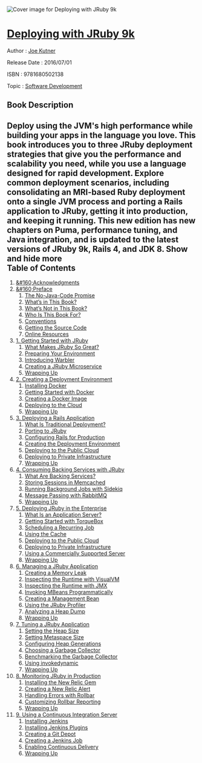 ![Cover image for Deploying with JRuby 9k](https://imgdetail.ebookreading.net/cover/cover/software_development/EB9781680502138.jpg)

[Deploying with JRuby 9k](https://ebookreading.net/view/book/Deploying+with+JRuby+9k-EB9781680502138_1.html "Deploying with JRuby 9k")
====================================================================================================================

Author : [Joe Kutner](https://ebookreading.net/search/author/Joe+Kutner)

Release Date : 2016/07/01

ISBN : 9781680502138

Topic : [Software Development](https://ebookreading.net/search/category/software-development)

Book Description
-----------------

 Deploy using the JVM's high performance while building your apps in the language you love.  This book introduces you to three JRuby deployment strategies that give you the performance and scalability you need, while you use a language designed for rapid development. Explore common deployment scenarios, including consolidating an MRI-based Ruby deployment onto a single JVM process and porting a Rails application to JRuby, getting it into production, and keeping it running. This new edition has new chapters on Puma, performance tuning, and Java integration, and is updated to the latest versions of JRuby 9k, Rails 4, and JDK 8.
        Show and hide more                
Table of Contents
-----------------

1. [&amp;#160;Acknowledgments](https://ebookreading.net/view/book/Deploying+with+JRuby+9k-EB9781680502138_6.html#chp.acknowledgement)
1. [&amp;#160;Preface](https://ebookreading.net/view/book/Deploying+with+JRuby+9k-EB9781680502138_7.html#chp.preface)
    1. [The No-Java-Code Promise](https://ebookreading.net/view/book/Deploying+with+JRuby+9k-EB9781680502138_8.html#d24e182)
    1. [What’s in This Book?](https://ebookreading.net/view/book/Deploying+with+JRuby+9k-EB9781680502138_9.html#d24e206)
    1. [What’s Not in This Book?](https://ebookreading.net/view/book/Deploying+with+JRuby+9k-EB9781680502138_10.html#d24e334)
    1. [Who Is This Book For?](https://ebookreading.net/view/book/Deploying+with+JRuby+9k-EB9781680502138_11.html#d24e347)
    1. [Conventions](https://ebookreading.net/view/book/Deploying+with+JRuby+9k-EB9781680502138_12.html#d24e360)
    1. [Getting the Source Code](https://ebookreading.net/view/book/Deploying+with+JRuby+9k-EB9781680502138_13.html#d24e587)
    1. [Online Resources](https://ebookreading.net/view/book/Deploying+with+JRuby+9k-EB9781680502138_14.html#d24e613)
1. [1. Getting Started with JRuby](https://ebookreading.net/view/book/Deploying+with+JRuby+9k-EB9781680502138_15.html#chp.creating.war.fi)
    1. [What Makes JRuby So Great?](https://ebookreading.net/view/book/Deploying+with+JRuby+9k-EB9781680502138_16.html#sec.what.makes.jrub)
    1. [Preparing Your Environment](https://ebookreading.net/view/book/Deploying+with+JRuby+9k-EB9781680502138_17.html#d24e897)
    1. [Introducing Warbler](https://ebookreading.net/view/book/Deploying+with+JRuby+9k-EB9781680502138_18.html#d24e1579)
    1. [Creating a JRuby Microservice](https://ebookreading.net/view/book/Deploying+with+JRuby+9k-EB9781680502138_19.html#d24e1903)
    1. [Wrapping Up](https://ebookreading.net/view/book/Deploying+with+JRuby+9k-EB9781680502138_20.html#d24e2798)
1. [2. Creating a Deployment Environment](https://ebookreading.net/view/book/Deploying+with+JRuby+9k-EB9781680502138_21.html#chp.deploy.env)
    1. [Installing Docker](https://ebookreading.net/view/book/Deploying+with+JRuby+9k-EB9781680502138_22.html#d24e2844)
    1. [Getting Started with Docker](https://ebookreading.net/view/book/Deploying+with+JRuby+9k-EB9781680502138_23.html#sect.getting.starte)
    1. [Creating a Docker Image](https://ebookreading.net/view/book/Deploying+with+JRuby+9k-EB9781680502138_24.html#d24e3478)
    1. [Deploying to the Cloud](https://ebookreading.net/view/book/Deploying+with+JRuby+9k-EB9781680502138_25.html#d24e3839)
    1. [Wrapping Up](https://ebookreading.net/view/book/Deploying+with+JRuby+9k-EB9781680502138_26.html#d24e4466)
1. [3. Deploying a Rails Application](https://ebookreading.net/view/book/Deploying+with+JRuby+9k-EB9781680502138_27.html#chp.building.rails.)
    1. [What Is Traditional Deployment?](https://ebookreading.net/view/book/Deploying+with+JRuby+9k-EB9781680502138_28.html#sec.traditional.wha)
    1. [Porting to JRuby](https://ebookreading.net/view/book/Deploying+with+JRuby+9k-EB9781680502138_29.html#sec.porting.to.jrub)
    1. [Configuring Rails for Production](https://ebookreading.net/view/book/Deploying+with+JRuby+9k-EB9781680502138_30.html#d24e5302)
    1. [Creating the Deployment Environment](https://ebookreading.net/view/book/Deploying+with+JRuby+9k-EB9781680502138_31.html#sec.traditional.dep)
    1. [Deploying to the Public Cloud](https://ebookreading.net/view/book/Deploying+with+JRuby+9k-EB9781680502138_32.html#d24e6532)
    1. [Deploying to Private Infrastructure](https://ebookreading.net/view/book/Deploying+with+JRuby+9k-EB9781680502138_33.html#d24e6738)
    1. [Wrapping Up](https://ebookreading.net/view/book/Deploying+with+JRuby+9k-EB9781680502138_34.html#d24e7316)
1. [4. Consuming Backing Services with JRuby](https://ebookreading.net/view/book/Deploying+with+JRuby+9k-EB9781680502138_35.html#chp.backing.service)
    1. [What Are Backing Services?](https://ebookreading.net/view/book/Deploying+with+JRuby+9k-EB9781680502138_36.html#d24e7355)
    1. [Storing Sessions in Memcached](https://ebookreading.net/view/book/Deploying+with+JRuby+9k-EB9781680502138_37.html#d24e7394)
    1. [Running Background Jobs with Sidekiq](https://ebookreading.net/view/book/Deploying+with+JRuby+9k-EB9781680502138_38.html#d24e8324)
    1. [Message Passing with RabbitMQ](https://ebookreading.net/view/book/Deploying+with+JRuby+9k-EB9781680502138_39.html#d24e9399)
    1. [Wrapping Up](https://ebookreading.net/view/book/Deploying+with+JRuby+9k-EB9781680502138_40.html#d24e10805)
1. [5. Deploying JRuby in the Enterprise](https://ebookreading.net/view/book/Deploying+with+JRuby+9k-EB9781680502138_41.html#chp.creating.tb.app)
    1. [What Is an Application Server?](https://ebookreading.net/view/book/Deploying+with+JRuby+9k-EB9781680502138_42.html#d24e10879)
    1. [Getting Started with TorqueBox](https://ebookreading.net/view/book/Deploying+with+JRuby+9k-EB9781680502138_43.html#d24e10917)
    1. [Scheduling a Recurring Job](https://ebookreading.net/view/book/Deploying+with+JRuby+9k-EB9781680502138_44.html#d24e11185)
    1. [Using the Cache](https://ebookreading.net/view/book/Deploying+with+JRuby+9k-EB9781680502138_45.html#d24e11465)
    1. [Deploying to the Public Cloud](https://ebookreading.net/view/book/Deploying+with+JRuby+9k-EB9781680502138_46.html#d24e11898)
    1. [Deploying to Private Infrastructure](https://ebookreading.net/view/book/Deploying+with+JRuby+9k-EB9781680502138_47.html#d24e12061)
    1. [Using a Commercially Supported Server](https://ebookreading.net/view/book/Deploying+with+JRuby+9k-EB9781680502138_48.html#d24e12401)
    1. [Wrapping Up](https://ebookreading.net/view/book/Deploying+with+JRuby+9k-EB9781680502138_49.html#d24e12940)
1. [6. Managing a JRuby Application](https://ebookreading.net/view/book/Deploying+with+JRuby+9k-EB9781680502138_50.html#chp.managing.jruby.)
    1. [Creating a Memory Leak](https://ebookreading.net/view/book/Deploying+with+JRuby+9k-EB9781680502138_51.html#d24e12976)
    1. [Inspecting the Runtime with VisualVM](https://ebookreading.net/view/book/Deploying+with+JRuby+9k-EB9781680502138_52.html#sec.monitoring.visu)
    1. [Inspecting the Runtime with JMX](https://ebookreading.net/view/book/Deploying+with+JRuby+9k-EB9781680502138_53.html#sec.inspecting.jvm)
    1. [Invoking MBeans Programmatically](https://ebookreading.net/view/book/Deploying+with+JRuby+9k-EB9781680502138_54.html#d24e13637)
    1. [Creating a Management Bean](https://ebookreading.net/view/book/Deploying+with+JRuby+9k-EB9781680502138_55.html#d24e13841)
    1. [Using the JRuby Profiler](https://ebookreading.net/view/book/Deploying+with+JRuby+9k-EB9781680502138_56.html#d24e14127)
    1. [Analyzing a Heap Dump](https://ebookreading.net/view/book/Deploying+with+JRuby+9k-EB9781680502138_57.html#d24e14675)
    1. [Wrapping Up](https://ebookreading.net/view/book/Deploying+with+JRuby+9k-EB9781680502138_58.html#d24e15023)
1. [7. Tuning a JRuby Application](https://ebookreading.net/view/book/Deploying+with+JRuby+9k-EB9781680502138_59.html#chp.tuning.jruby.de)
    1. [Setting the Heap Size](https://ebookreading.net/view/book/Deploying+with+JRuby+9k-EB9781680502138_60.html#d24e15059)
    1. [Setting Metaspace Size](https://ebookreading.net/view/book/Deploying+with+JRuby+9k-EB9781680502138_61.html#d24e15391)
    1. [Configuring Heap Generations](https://ebookreading.net/view/book/Deploying+with+JRuby+9k-EB9781680502138_62.html#d24e15486)
    1. [Choosing a Garbage Collector](https://ebookreading.net/view/book/Deploying+with+JRuby+9k-EB9781680502138_63.html#d24e15741)
    1. [Benchmarking the Garbage Collector](https://ebookreading.net/view/book/Deploying+with+JRuby+9k-EB9781680502138_64.html#d24e15910)
    1. [Using invokedynamic](https://ebookreading.net/view/book/Deploying+with+JRuby+9k-EB9781680502138_65.html#d24e16472)
    1. [Wrapping Up](https://ebookreading.net/view/book/Deploying+with+JRuby+9k-EB9781680502138_66.html#d24e16529)
1. [8. Monitoring JRuby in Production](https://ebookreading.net/view/book/Deploying+with+JRuby+9k-EB9781680502138_67.html#chp.monitoring.jrub)
    1. [Installing the New Relic Gem](https://ebookreading.net/view/book/Deploying+with+JRuby+9k-EB9781680502138_68.html#d24e16574)
    1. [Creating a New Relic Alert](https://ebookreading.net/view/book/Deploying+with+JRuby+9k-EB9781680502138_69.html#d24e16818)
    1. [Handling Errors with Rollbar](https://ebookreading.net/view/book/Deploying+with+JRuby+9k-EB9781680502138_70.html#d24e16884)
    1. [Customizing Rollbar Reporting](https://ebookreading.net/view/book/Deploying+with+JRuby+9k-EB9781680502138_71.html#d24e17260)
    1. [Wrapping Up](https://ebookreading.net/view/book/Deploying+with+JRuby+9k-EB9781680502138_72.html#d24e17410)
1. [9. Using a Continuous Integration Server](https://ebookreading.net/view/book/Deploying+with+JRuby+9k-EB9781680502138_73.html#chp.ci.deployment)
    1. [Installing Jenkins](https://ebookreading.net/view/book/Deploying+with+JRuby+9k-EB9781680502138_74.html#d24e17474)
    1. [Installing Jenkins Plugins](https://ebookreading.net/view/book/Deploying+with+JRuby+9k-EB9781680502138_75.html#d24e17545)
    1. [Creating a Git Depot](https://ebookreading.net/view/book/Deploying+with+JRuby+9k-EB9781680502138_76.html#d24e17581)
    1. [Creating a Jenkins Job](https://ebookreading.net/view/book/Deploying+with+JRuby+9k-EB9781680502138_77.html#d24e17719)
    1. [Enabling Continuous Delivery](https://ebookreading.net/view/book/Deploying+with+JRuby+9k-EB9781680502138_78.html#d24e17873)
    1. [Wrapping Up](https://ebookreading.net/view/book/Deploying+with+JRuby+9k-EB9781680502138_79.html#d24e17944)
